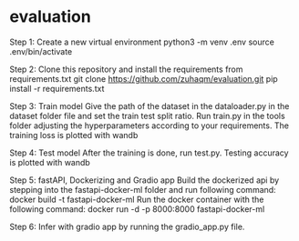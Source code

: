 # evaluation
Step 1: Create a new virtual environment
	python3 -m venv .env
	source .env/bin/activate
	
Step 2: Clone this repository and install the requirements from requirements.txt
	git clone https://github.com/zuhaqm/evaluation.git
	pip install -r requirements.txt
	
Step 3: Train model
	Give the path of the dataset in the dataloader.py in the dataset folder file and set the train test split ratio.
	Run train.py in the tools folder adjusting the hyperparameters according to your requirements. The training loss is plotted with wandb

Step 4: Test model
	After the training is done, run test.py. Testing accuracy is plotted with wandb
	
Step 5: fastAPI, Dockerizing and Gradio app
	Build the dockerized api by stepping into the fastapi-docker-ml folder and run following command:
	docker build -t fastapi-docker-ml 
	Run the docker container with the following command:
	docker run -d -p 8000:8000 fastapi-docker-ml
	
Step 6: Infer with gradio app by running the gradio_app.py file.



